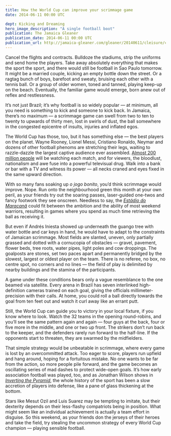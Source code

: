 ```yaml
---
title: How the World Cup can improve your scrimmage game
date: 2014-06-11 00:00 UTC

dept: Kicking and Dreaming
hero_image_description: "A single football boot"
publication: The Jamaica Gleaner
publication_date: 2014-06-11 00:00 UTC
publication_url: http://jamaica-gleaner.com/gleaner/20140611/cleisure/cleisure2.html
---
```


Cancel the flights and contracts. Bulldoze the stadiums, strip the uniforms and
send home the players. Take away absolutely everything that makes the sport the
sport, and there would still be football in Sao Paulo tomorrow. It might be a
married couple, kicking an empty bottle down the street. Or a ragtag bunch of
boys, barefoot and sweaty, bruising each other with a tennis ball. Or a group of
older women, toned and tanned, playing keep-up on the beach. Eventually, the
familiar game would emerge, born anew out of reflex and restlessness.

It’s not just Brazil; it’s why football is so widely popular — at minimum, all
you need is something to kick and someone to kick back. In Jamaica, there’s no
maximum — a scrimmage game can swell from two to ten to twenty to upwards of
thirty men, lost in swirls of dust, the ball somewhere in the congested
epicentre of insults, injuries and inflated egos.

The World Cup has those, too, but it has something else — the best players on
the planet. Wayne Rooney, Lionel Messi, Cristiano Ronaldo, Neymar and dozens of
other football phenoms are stretching their legs, waiting to razzle-dazzle the
largest captive audience ever assembled. [Almost 200 million people][1] will be
watching each match, and for viewers, the bloodlust, nationalism and awe fuse
into a powerful televisual drug. Walk into a bank or bar with a TV and witness
its power — all necks craned and eyes fixed in the same upward direction.

With so many fans soaking up _o jogo bonito_, you’d think scrimmage would
improve. Nope. Run onto the neighbourhood green this month at your own peril, as
your friends try out the soaring passes, laser-guided one-twos and fancy
footwork they see onscreen. Needless to say, the [_Estádio do Maracanã_][2]
could fit between the ambition and the ability of most weekend warriors,
resulting in games where you spend as much time retrieving the ball as receiving
it.

But even if Andrés Iniesta showed up underneath the guango tree with water
bottle and car keys in hand, he would have to adapt to the constraints of
Jamaican scrimmage. Most fields are slanted, uneven, only partially grassed and
dotted with a cornucopia of obstacles — gravel, pavement, flower beds, tree
roots, water pipes, light poles and cow droppings. The goalposts are stones, set
two paces apart and permanently bridged by the slowest, largest or oldest player
on the team. There is no referee, no box, no centre spot, no corners and no
lines — the field of play is delimited by nearby buildings and the stamina of
the participants.

A game under these conditions bears only a vague resemblance to the one beamed
via satellite. Every arena in Brazil has seven interlinked high-definition
cameras trained on each goal, giving the officials millimeter-precision with
their calls. At home, you could roll a ball directly towards the goal from ten
feet out and watch it curl away like an errant putt.

Still, the World Cup can guide you to victory in your local fixture, if you know
where to look. Watch the 32 teams in the opening round-robins, and you’ll see
the same pattern again and again — four guys at the back, four or five more in
the middle, and one or two up front. The strikers don’t run back to the keeper,
and the defenders rarely run forward to the half-line. If the opponents start to
threaten, they are swarmed by the midfielders.

That simple strategy would be unbeatable in scrimmage, where every game is lost
by an overcommitted attack. Too eager to score, players run upfield and hang
around, hoping for a fortuitous mistake. No one wants to be far from the action,
so more people pile forward, and the game becomes an oscillating series of mad
dashes to protect wide-open goals. It’s how early association football was
played, too, and as Jonathan Wilson shows in [_Inverting the Pyramid_][3], the
whole history of the sport has been a slow accretion of players into defense,
like a pane of glass thickening at the bottom.

Stars like Mesut Ozil and Luis Suarez may be tempting to imitate, but their
dexterity depends on their less-flashy compatriots being in position. What might
seem like an individual achievement is actually a team effort in disguise. So
this weekend, as your friends don the jerseys of their heroes and take the
field, try stealing the uncommon strategy of every World Cup champion — playing
sensible football.

[1]: http://www.dailymail.co.uk/sport/worldcup2014/article-2651720/Sepp-Blatters-FIFA-set-earn-2-55billion-Brazil.html
[2]: https://en.wikipedia.org/wiki/Est%C3%A1dio_do_Maracan%C3%A3
[3]: http://www.amazon.co.uk/Inverting-Pyramid-History-Football-Tactics/dp/1409128644/
